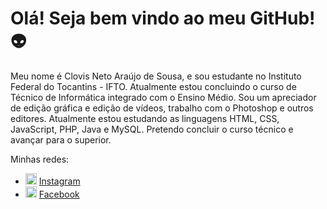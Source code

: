 <h1>Olá! Seja bem vindo ao meu GitHub!&#128125;</h1>

Meu nome é Clovis Neto Araújo de Sousa, e sou estudante no Instituto Federal do Tocantins - IFTO. Atualmente estou concluindo o curso de Técnico de Informática integrado com o Ensino Médio. Sou um apreciador de edição gráfica e edição de vídeos, trabalho com o Photoshop e outros editores. Atualmente estou estudando as linguagens HTML, CSS, JavaScript, PHP, Java e MySQL. Pretendo concluir o curso técnico e avançar para o superior. 

Minhas redes: 
<ul>
  <li>
    <img src="https://user-images.githubusercontent.com/Instagram-ícone.png"  width="18">
    <a href="https://www.instagram.com/clovis_n.araujo/?hl=pt-br" target="_blank" title="Meu Instagram">Instagram</a>
  </li>
  <li>
    <img src=""  width="18">
    <a href="https://www.facebook.com/cloves.neto.733/"  target="_blanck title="Meu Facebook"">Facebook</a>
  </li>
</ul>
